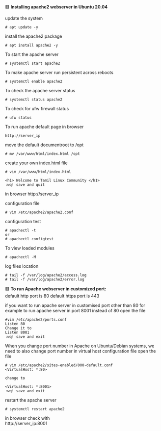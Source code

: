 :red_square: __Installing apache2 webserver in Ubuntu 20.04__

update the system
```
# apt update -y
```
install the apache2 package
```
# apt install apache2 -y
```
To start the apache server
```
# systemctl start apache2
```
To make apache server run persistent across reboots
```
# systemctl enable apache2
```
To check the apache server status
```
# systemctl status apache2
```
To check for ufw firewall status
```
# ufw status
```
To run apache default page in browser
```
http://server_ip
```
move the default documentroot to /opt
```
# mv /var/www/html/index.html /opt
```
create your own index.html file
```
# vim /var/www/html/index.html

<h1> Welcome to Tamil Linux Community </h1>
:wq! save and quit
```
in browser
http://server_ip

configuration file
```
# vim /etc/apache2/apache2.conf
```
configuration test
```
# apachectl -t
or 
# apachectl configtest
```
To view loaded modules
```
# apachectl -M
```
log files location
```
# tail -f /var/log/apache2/access.log
# tail -f /var/log/apache2/error.log
```


:red_square: __To run Apache webserver in customized port:__\
default http port is 80
default https port is 443

if you want to run apache server in customised port other than 80
for example to run apache server in port 8001 instead of 80
open the file
```
#vim /etc/apache2/ports.conf
Listen 80
Change it to
Listen 8001
:wq! save and exit
```

When you change port number in Apache on Ubuntu/Debian systems, 
we need to also change port number in virtual host configuration file
open the file
```
# vim /etc/apache2/sites-enabled/000-default.conf
<VirtualHost: *:80>

change to 

<VirtualHost: *:8001>
:wq! save and exit
```
restart the apache server
```
# systemctl restart apache2
```
in browser check with\
http://server_ip:8001


